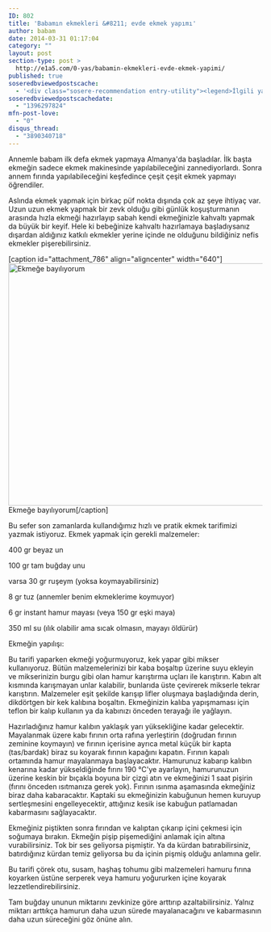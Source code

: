 ```yaml
---
ID: 802
title: 'Babamın ekmekleri &#8211; evde ekmek yapımı'
author: babam
date: 2014-03-31 01:17:04
category: ""
layout: post
section-type: post >
  http://e1a5.com/0-yas/babamin-ekmekleri-evde-ekmek-yapimi/
published: true
soseredbviewedpostscache:
  - '<div class="sosere-recommendation entry-utility"><legend>İlgili yazılar</legend><ul class="sosere-recommendation"><li class="sosere-recommendation-thumbs" style="width:150px;"><a href="http://e1a5.com/0-yas/buyume-egrileri-ve-persantiller/"><img src="http://e1a5.com/wp-content/uploads/2014/03/BMI.jpg" alt="Büyüme eğrileri ve persantiller" title="Büyüme eğrileri ve persantiller" style="width:150px; height: 150px;"/></a></li><li class="sosere-recommendation-thumbs" style="width:150px;"><a href="http://e1a5.com/0-yas/annem-ise-basladi/"><img src="http://e1a5.com/wp-content/uploads/2013/10/annem_ise_basladi.jpg" alt="Annem yeniden işe başladı..." title="Annem yeniden işe başladı..." style="width:150px; height: 150px;"/></a></li><li class="sosere-recommendation-thumbs" style="width:150px;"><a href="http://e1a5.com/0-yas/ilk-dort-hafta/"><div class="no-thumb" style="width:150px; height: 150px;"></div></a></li></ul></div>'
soseredbviewedpostscachedate:
  - "1396297824"
mfn-post-love:
  - "0"
disqus_thread:
  - "3890340718"
---
```

Annemle babam ilk defa ekmek yapmaya Almanya'da başladılar. İlk başta ekmeğin sadece ekmek makinesinde yapılabileceğini zannediyorlardı. Sonra annem fırında yapılabileceğini keşfedince çeşit çeşit ekmek yapmayı öğrendiler.

Aslında ekmek yapmak için birkaç püf nokta dışında çok az şeye ihtiyaç var. Uzun uzun ekmek yapmak bir zevk olduğu gibi günlük koşuşturmanın arasında hızla ekmeği hazırlayıp sabah kendi ekmeğinizle kahvaltı yapmak da büyük bir keyif. Hele ki bebeğinize kahvaltı hazırlamaya başladıysanız dışardan aldığınız katkılı ekmekler yerine içinde ne olduğunu bildiğiniz nefis ekmekler pişerebilirsiniz.

[caption id="attachment_786" align="aligncenter" width="640"]<a href="http://e1a5.com/wp-content/uploads/2014/03/ekmek.jpg"><img class="wp-image-786 size-full" src="http://e1a5.com/wp-content/uploads/2014/03/ekmek.jpg" alt="Ekmeğe bayılıyorum" width="640" height="480" /></a> Ekmeğe bayılıyorum[/caption]

Bu sefer son zamanlarda kullandığımız hızlı ve pratik ekmek tarifimizi yazmak istiyoruz. Ekmek yapmak için gerekli malzemeler:

400 gr beyaz un

100 gr tam buğday unu

varsa 30 gr ruşeym (yoksa koymayabilirsiniz)

8 gr tuz (annemler benim ekmeklerime koymuyor)

6 gr instant hamur mayası (veya 150 gr eşki maya)

350 ml su (ılık olabilir ama sıcak olmasın, mayayı öldürür)

Ekmeğin yapılışı:

Bu tarifi yaparken ekmeği yoğurmuyoruz, kek yapar gibi mikser kullanıyoruz. Bütün malzemelerinizi bir kaba boşaltıp üzerine suyu ekleyin ve mikserinizin burgu gibi olan hamur karıştırma uçları ile karıştırın. Kabın alt kısmında karışmayan unlar kalabilir, bunlarıda üste çevirerek mikserle tekrar karıştırın. Malzemeler eşit şekilde karışıp lifler oluşmaya başladığında derin, dikdörtgen bir kek kalıbına boşaltın. Ekmeğinizin kalıba yapışmaması için teflon bir kalıp kullanın ya da kabınızı önceden terayağı ile yağlayın.

Hazırladığınız hamur kalıbın yaklaşık yarı yüksekliğine kadar gelecektir. Mayalanmak üzere kabı fırının orta rafına yerleştirin (doğrudan fırının zeminine koymayın) ve fırının içerisine ayrıca metal küçük bir kapta (tas/bardak) biraz su koyarak fırının kapağını kapatın. Fırının kapalı ortamında hamur mayalanmaya başlayacaktır. Hamurunuz kabarıp kalıbın kenarına kadar yükseldiğinde fırını 190 °C'ye ayarlayın, hamurunuzun üzerine keskin bir bıçakla boyuna bir çizgi atın ve ekmeğinizi 1 saat pişirin (fırını önceden ısıtmanıza gerek yok). Fırının ısınma aşamasında ekmeğiniz biraz daha kabaracaktır. Kaptaki su ekmeğinizin kabuğunun hemen kuruyup sertleşmesini engelleyecektir, attığınız kesik ise kabuğun patlamadan kabarmasını sağlayacaktır.

Ekmeğiniz piştikten sonra fırından ve kalıptan çıkarıp içini çekmesi için soğumaya bırakın. Ekmeğin pişip pişemediğini anlamak için altına vurabilirsiniz. Tok bir ses geliyorsa pişmiştir. Ya da kürdan batırabilirsiniz, batırdığınız kürdan temiz geliyorsa bu da içinin pişmiş olduğu anlamına gelir.

Bu tarifi çörek otu, susam, haşhaş tohumu gibi malzemeleri hamuru fırına koyarken üstüne serperek veya hamuru yoğururken içine koyarak lezzetlendirebilirsiniz.

Tam buğday ununun miktarını zevkinize göre arttırıp azaltabilirsiniz. Yalnız miktarı arttıkça hamurun daha uzun sürede mayalanacağını ve kabarmasının daha uzun süreceğini göz önüne alın.
